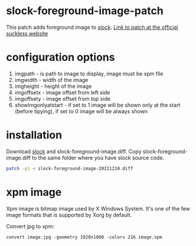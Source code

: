 # slock-foreground-image-patch
This patch adds foreground image to [slock](http://tools.suckless.org/slock/).
[Link to patch at the official suckless website](http://tools.suckless.org/slock/patches/foreground-image/)

# configuration options
1. imgpath - is path to image to display, image must be xpm file
2. imgwidth - width of the image
3. imgheight - height of the image
4. imgoffsetx - image offset from left side
5. imgoffsety - image offset from top side
6. showimgonlyatstart - if set to 1 image will be shown only at the start (before tipying), if set to 0 image will be always shown

# installation
Download [slock](http://tools.suckless.org/slock/) and slock-foreground-image.diff.
Copy slock-foreground-image.diff to the same folder where you have slock source code.
```bash
patch -p1 < slock-foreground-image-20211210.diff
```

# xpm image
Xpm image is bitmap image used by X Windows System.
It's one of the few image formats that is supported by Xorg by default.

Convert jpg to xpm:
```
convert image.jpg -geometry 1920x1080 -colors 216 image.xpm
```
